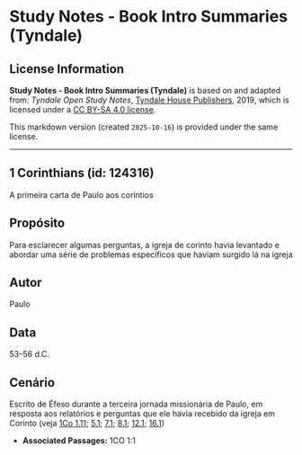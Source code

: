 # Study Notes - Book Intro Summaries (Tyndale)

## License Information

**Study Notes - Book Intro Summaries (Tyndale)** is based on and adapted from: _Tyndale Open Study Notes_, [Tyndale House Publishers](https://tyndaleopenresources.com/), 2019, which is licensed under a [CC BY-SA 4.0 license](https://creativecommons.org/licenses/by-sa/4.0/legalcode.en).

This markdown version (created `2025-10-16`) is provided under the same license.



--------------------------------

## 1 Corinthians (id: 124316)

A primeira carta de Paulo aos coríntios

Propósito
---------

Para esclarecer algumas perguntas, a igreja de corinto havia levantado e abordar uma série de problemas específicos que haviam surgido lá na igreja

Autor
-----

Paulo

Data
----

53–56 d.C.

Cenário
-------

Escrito de Éfeso durante a terceira jornada missionária de Paulo, em resposta aos relatórios e perguntas que ele havia recebido da igreja em Corinto (veja [1Co 1\.11](https://ref.ly/1Cor1:11); [5\.1](https://ref.ly/1Cor5:1); [7\.1](https://ref.ly/1Cor7:1); [8\.1](https://ref.ly/1Cor8:1); [12\.1](https://ref.ly/1Cor12:1); [16\.1](https://ref.ly/1Cor16:1))

* **Associated Passages:** 1CO 1:1

